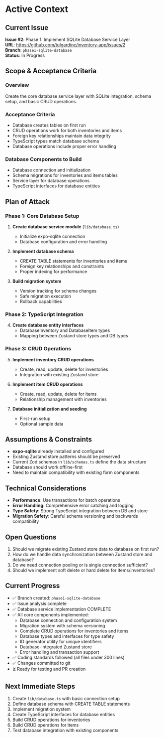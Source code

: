 # Active Context

## Current Issue
**Issue #2**: Phase 1: Implement SQLite Database Service Layer  
**URL**: https://github.com/tulgardinc/inventory-app/issues/2  
**Branch**: `phase1-sqlite-database`  
**Status**: In Progress

## Scope & Acceptance Criteria

### Overview
Create the core database service layer with SQLite integration, schema setup, and basic CRUD operations.

### Acceptance Criteria
- Database creates tables on first run
- CRUD operations work for both inventories and items  
- Foreign key relationships maintain data integrity
- TypeScript types match database schema
- Database operations include proper error handling

### Database Components to Build
- Database connection and initialization
- Schema migrations for inventories and items tables
- Service layer for database operations
- TypeScript interfaces for database entities

## Plan of Attack

### Phase 1: Core Database Setup
1. **Create database service module** (`lib/database.ts`)
   - Initialize expo-sqlite connection
   - Database configuration and error handling

2. **Implement database schema** 
   - CREATE TABLE statements for inventories and items
   - Foreign key relationships and constraints
   - Proper indexing for performance

3. **Build migration system**
   - Version tracking for schema changes
   - Safe migration execution
   - Rollback capabilities

### Phase 2: TypeScript Integration  
4. **Create database entity interfaces**
   - DatabaseInventory and DatabaseItem types
   - Mapping between Zustand store types and DB types

### Phase 3: CRUD Operations
5. **Implement inventory CRUD operations**
   - Create, read, update, delete for inventories
   - Integration with existing Zustand store

6. **Implement item CRUD operations** 
   - Create, read, update, delete for items
   - Relationship management with inventories

7. **Database initialization and seeding**
   - First-run setup
   - Optional sample data

## Assumptions & Constraints

- **expo-sqlite** already installed and configured
- Existing Zustand store patterns should be preserved
- Current Zod schemas in `lib/schemas.ts` define the data structure
- Database should work offline-first
- Need to maintain compatibility with existing form components

## Technical Considerations

- **Performance**: Use transactions for batch operations
- **Error Handling**: Comprehensive error catching and logging
- **Type Safety**: Strong TypeScript integration between DB and store
- **Migration Safety**: Careful schema versioning and backwards compatibility

## Open Questions

1. Should we migrate existing Zustand store data to database on first run?
2. How do we handle data synchronization between Zustand store and database?
3. Do we need connection pooling or is single connection sufficient?
4. Should we implement soft delete or hard delete for items/inventories?

## Current Progress

- ✅ Branch created: `phase1-sqlite-database`
- ✅ Issue analysis complete
- ✅ Database service implementation COMPLETE
- ✅ All core components implemented:
  - Database connection and configuration system
  - Migration system with schema versioning
  - Complete CRUD operations for inventories and items
  - Database types and interfaces for type safety
  - ID generator utility for unique identifiers
  - Database-integrated Zustand store
  - Error handling and transaction support
- ✅ Coding standards followed (all files under 300 lines)
- ✅ Changes committed to git
- ⏳ Ready for testing and PR creation

## Next Immediate Steps

1. Create `lib/database.ts` with basic connection setup
2. Define database schema with CREATE TABLE statements  
3. Implement migration system
4. Create TypeScript interfaces for database entities
5. Build CRUD operations for inventories
6. Build CRUD operations for items
7. Test database integration with existing components
